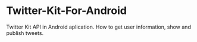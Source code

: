 # Twitter-Kit-For-Android
Twitter Kit API in Android aplication. How to get user information, show and publish tweets.
